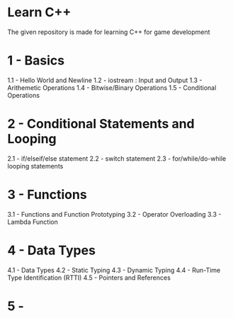 # Learn C++

The given repository is made for learning C++ for game development


# 1 - Basics 
1.1 - Hello World and Newline
1.2 - iostream : Input and Output
1.3 - Arithemetic Operations
1.4 - Bitwise/Binary Operations 
1.5 - Conditional Operations

# 2 - Conditional Statements and Looping

2.1 - if/elseif/else statement
2.2 - switch statement
2.3 - for/while/do-while looping statements

# 3 - Functions

3.1 - Functions and Function Prototyping
3.2 - Operator Overloading
3.3 - Lambda Function 

# 4 - Data Types
4.1 - Data Types
4.2 - Static Typing
4.3 - Dynamic Typing
4.4 - Run-Time Type Identification (RTTI)
4.5 - Pointers and References

# 5 - 